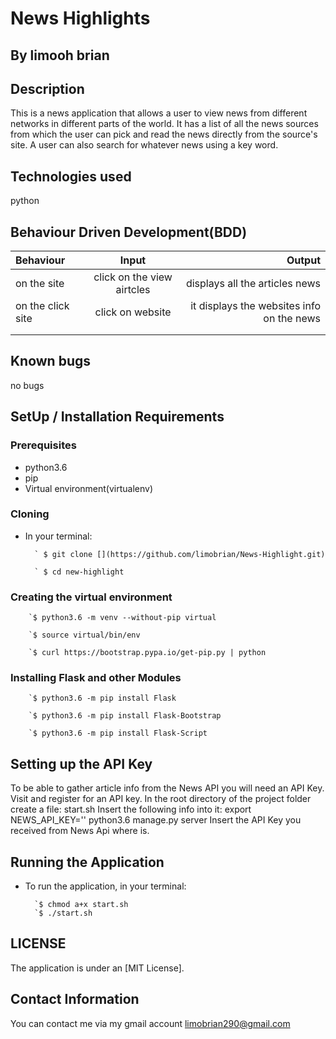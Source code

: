 # News Highlights

## By **limooh brian**

## Description

This is a news application that allows a user to view news from different networks in different parts of the world. It has a list of all the news sources from which the user can pick and read the news directly from the source's site. A user can also search for whatever news using a key word.

## Technologies used

python

## Behaviour Driven Development(BDD)

| Behaviour | Input | Output |
| :---------------- | :---------------: | ------------------: |
| on the site | click on the view airtcles |  displays all the articles news |
| on the click site | click on website | it displays the websites info on the news |
|  |  |  |
|  |  |  |

## Known bugs

no bugs

## SetUp / Installation Requirements

### Prerequisites

* python3.6
* pip
* Virtual environment(virtualenv)

### Cloning

* In your terminal:

        ` $ git clone [](https://github.com/limobrian/News-Highlight.git)

        ` $ cd new-highlight

### Creating the virtual environment

        `$ python3.6 -m venv --without-pip virtual

        `$ source virtual/bin/env

        `$ curl https://bootstrap.pypa.io/get-pip.py | python

### Installing Flask and other Modules

        `$ python3.6 -m pip install Flask

        `$ python3.6 -m pip install Flask-Bootstrap

        `$ python3.6 -m pip install Flask-Script

## Setting up the API Key

To be able to gather article info from the News API you will need an API Key.
Visit [](https://newsapi.org/) and register for an API key.
In the root directory of the project folder create a file: start.sh
Insert the following info into it:
export NEWS_API_KEY=''
python3.6 manage.py server
Insert the API Key you received from News Api where is.

## Running the Application

* To run the application, in your terminal:

        `$ chmod a+x start.sh
        `$ ./start.sh

## LICENSE

The application is under an [MIT License].

## Contact Information

You can contact me via my gmail account limobrian290@gmail.com
